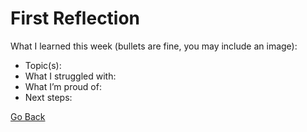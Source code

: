 # First Reflection
What I learned this week (bullets are fine, you may include an image):

- Topic(s):
- What I struggled with:
- What I’m proud of:
- Next steps:

[Go Back](./index.md)

